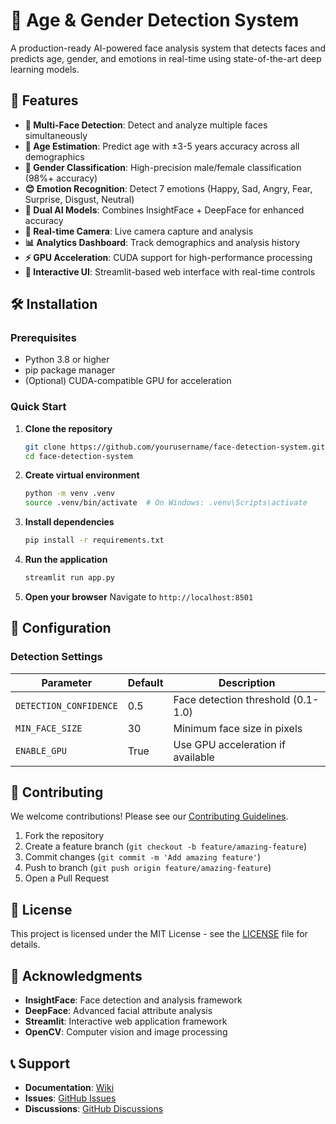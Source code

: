 # 👥 Age & Gender Detection System

A production-ready AI-powered face analysis system that detects faces and predicts age, gender, and emotions in real-time using state-of-the-art deep learning models.

## 🚀 Features

- **🎯 Multi-Face Detection**: Detect and analyze multiple faces simultaneously
- **👶 Age Estimation**: Predict age with ±3-5 years accuracy across all demographics
- **🚻 Gender Classification**: High-precision male/female classification (98%+ accuracy)
- **😊 Emotion Recognition**: Detect 7 emotions (Happy, Sad, Angry, Fear, Surprise, Disgust, Neutral)
- **🔄 Dual AI Models**: Combines InsightFace + DeepFace for enhanced accuracy
- **📱 Real-time Camera**: Live camera capture and analysis
- **📊 Analytics Dashboard**: Track demographics and analysis history
- **⚡ GPU Acceleration**: CUDA support for high-performance processing
- **🎨 Interactive UI**: Streamlit-based web interface with real-time controls


## 🛠️ Installation

### Prerequisites
- Python 3.8 or higher
- pip package manager
- (Optional) CUDA-compatible GPU for acceleration

### Quick Start

1. **Clone the repository**
   ```bash
   git clone https://github.com/yourusername/face-detection-system.git
   cd face-detection-system
   ```

2. **Create virtual environment**
   ```bash
   python -m venv .venv
   source .venv/bin/activate  # On Windows: .venv\Scripts\activate
   ```

3. **Install dependencies**
   ```bash
   pip install -r requirements.txt
   ```

4. **Run the application**
   ```bash
   streamlit run app.py
   ```

5. **Open your browser**
   Navigate to `http://localhost:8501`



## 🔧 Configuration

### Detection Settings
| Parameter | Default | Description |
|-----------|---------|-------------|
| `DETECTION_CONFIDENCE` | 0.5 | Face detection threshold (0.1-1.0) |
| `MIN_FACE_SIZE` | 30 | Minimum face size in pixels |
| `ENABLE_GPU` | True | Use GPU acceleration if available |




## 🤝 Contributing

We welcome contributions! Please see our [Contributing Guidelines](CONTRIBUTING.md).

1. Fork the repository
2. Create a feature branch (`git checkout -b feature/amazing-feature`)
3. Commit changes (`git commit -m 'Add amazing feature'`)
4. Push to branch (`git push origin feature/amazing-feature`)
5. Open a Pull Request

## 📄 License

This project is licensed under the MIT License - see the [LICENSE](LICENSE) file for details.

## 🙏 Acknowledgments

- **InsightFace**: Face detection and analysis framework
- **DeepFace**: Advanced facial attribute analysis
- **Streamlit**: Interactive web application framework
- **OpenCV**: Computer vision and image processing

## 📞 Support

- **Documentation**: [Wiki](https://github.com/yourusername/face-detection-system/wiki)
- **Issues**: [GitHub Issues](https://github.com/yourusername/face-detection-system/issues)
- **Discussions**: [GitHub Discussions](https://github.com/yourusername/face-detection-system/discussions)
